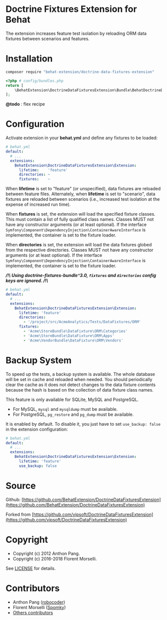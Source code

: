 Doctrine Fixtures Extension for Behat
=====================================

The extension increases feature test isolation by reloading ORM data fixtures between scenarios and features.

# Installation

```sh
composer require "behat-extension/doctrine-data-fixtures-extension"
```

```php
<?php # config/bundles.php
return [
    \BehatExtension\DoctrineDataFixturesExtension\Bundle\BehatDoctrineDataFixturesExtensionBundle::class => ['test' => true],
];
```
**@todo** : flex recipe

# Configuration

Activate extension in your **behat.yml** and define any fixtures to be loaded:

```yaml
# behat.yml
default:
  # ...
  extensions:
    BehatExtension\DoctrineDataFixturesExtension\Extension:
      lifetime:    'feature'
      directories: ~
      fixtures:    ~
```

When **lifetime** is set to "feature" (or unspecified), data fixtures are reloaded between feature files.  Alternately,
when **lifetime** is set to "scenario", data fixtures are reloaded between scenarios (i.e., increased
test isolation at the expense of increased run time).

When **fixtures** is set, the extension will load the specified fixture classes.
This must contain a list of fully qualified class names. Classes MUST not have any constructor arguments (or at least optional).
If the interface `Symfony\Component\DependencyInjection\ContainerAwareInterface` is implemented, the container is set to the fixture loader.

When **directories** is set, the extension will load the data fixtures globed from the respective directories.
Classes MUST not have any constructor arguments (or at least optional).
If the interface `Symfony\Component\DependencyInjection\ContainerAwareInterface` is implemented, the container is set to the fixture loader.

***/!\\ Using doctrine-fixtures-bundle^3.0, `fixtures` and `directories` config keys are ignored. /!\\***

```yaml
# behat.yml
default:
  # ...
  extensions:
    BehatExtension\DoctrineDataFixturesExtension\Extension:
      lifetime: 'feature'
      directories:
        - '/project/src/AcmeAnalytics/Tests/DataFixtures/ORM'
      fixtures:
        - 'Acme\StoreBundle\DataFixture\ORM\Categories'
        - 'Acme\StoreBundle\DataFixture\ORM\Apps'
        - 'Acme\VendorBundle\DataFixture\ORM\Vendors'
```

# Backup System

To speed up the tests, a backup system is available. The whole database will be set in cache and reloaded when needed.
You should periodically clear the cache as it does not detect changes to the data fixture contents because the hash is based on the collection of data fixture class names.

This feature is only available for SQLite, MySQL and PostgreSQL.

* For MySQL, `mysql` and `mysqldump` must be available.
* For PostgreSQL, `pg_restore` and `pg_dump` must be available.

It is enabled by default. To disable it, you just have to set `use_backup: false` in the extension configuration:

```yaml
# behat.yml
default:
  # ...
  extensions:
    BehatExtension\DoctrineDataFixturesExtension\Extension:
      lifetime: 'feature'
      use_backup: false
```

# Source

Github: [https://github.com/BehatExtension/DoctrineDataFixturesExtension](https://github.com/BehatExtension/DoctrineDataFixturesExtension)

Forked from [https://github.com/vipsoft/DoctrineDataFixturesExtension](https://github.com/vipsoft/DoctrineDataFixturesExtension)

# Copyright

* Copyright (c) 2012 Anthon Pang.
* Copyright (c) 2016-2018 Florent Morselli.

See [LICENSE](LICENSE) for details.

# Contributors

* Anthon Pang ([robocoder](http://github.com/robocoder))
* Florent Morselli ([Spomky](http://github.com/Spomky))
* [Others contributors](https://github.com/BehatExtension/DoctrineDataFixturesExtension/graphs/contributors)
